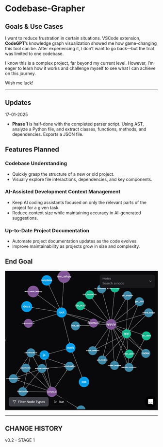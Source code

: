 # Codebase-Grapher

## Goals & Use Cases

I want to reduce frustration in certain situations. VSCode extension, **CodeGPT**’s knowledge graph visualization showed me how game-changing this tool can be. After experiencing it, I don’t want to go back—but the trial was limited to one codebase.

I know this is a complex project, far beyond my current level. However, I’m eager to learn how it works and challenge myself to see what I can achieve on this journey.

Wish me luck!

---

## Updates

17-01-2025

- **Phase 1** is half-done with the completed parser script. Using AST, analyze a Python file, and extract classes, functions, methods, and dependencies. Exports a JSON file.  

## Features Planned

### Codebase Understanding

* Quickly grasp the structure of a new or old project.
* Visually explore file interactions, dependencies, and key components.

### AI-Assisted Development Context Management

* Keep AI coding assistants focused on only the relevant parts of the project for a given task.
* Reduce context size while maintaining accuracy in AI-generated suggestions.

### Up-to-Date Project Documentation

* Automate project documentation updates as the code evolves.
* Improve maintainability as projects grow in size and complexity.

## End Goal

![An interactive visualization tool](<image/codebase graph example.jpg>)

---

## CHANGE HISTORY

v0.2 - STAGE 1
